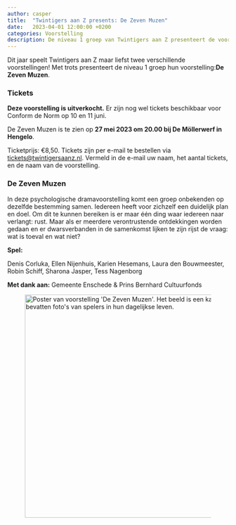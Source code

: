 ```yaml
---
author: casper
title:  "Twintigers aan Z presents: De Zeven Muzen"
date:   2023-04-01 12:00:00 +0200
categories: Voorstelling
description: De niveau 1 groep van Twintigers aan Z presenteert de voorstelling De Zeven Muzen, op 27 mei 2023 gespeeld in Hengelo.
---
```


Dit jaar speelt Twintigers aan Z maar liefst twee verschillende voorstellingen! Met trots presenteert de niveau 1 groep hun voorstelling:**De Zeven Muzen**.

### Tickets

<p><strong>Deze voorstelling is uitverkocht.</strong> Er zijn nog wel tickets beschikbaar voor Conform de Norm op 10 en 11 juni.</p>

De Zeven Muzen is te zien op **27 mei 2023 om 20.00 bij De Möllerwerf in Hengelo**.

Ticketprijs: €8,50.
Tickets zijn per e-mail te bestellen via <a target="_blank" href="mailto:tickets@twintigersaanz.nl?subject=Bestelling De%20Zeven%20Muzen&body=Beste%20Twintigers%20aan%20Z,%0A%0AIk%20zou%20graag%20kaarten%20willen%20bestellen%20voor%20de%20voorstelling%20De%20Zeven%20Muzen.%0ANaam%20voor%20de%20reservering%3A%0AAantal%20tickets%3A%0A%0A">tickets@twintigersaanz.nl</a>. Vermeld in de e-mail uw naam, het aantal tickets, en de naam van de voorstelling.

<!--more-->

### De Zeven Muzen

In deze psychologische dramavoorstelling komt een groep onbekenden op dezelfde bestemming samen. Iedereen heeft voor zichzelf een duidelijk plan en doel. Om dit te kunnen bereiken is er maar één ding waar iedereen naar verlangt: rust. Maar als er meerdere verontrustende ontdekkingen worden gedaan en er dwarsverbanden in de samenkomst lijken te zijn rijst de vraag: wat is toeval en wat niet?

**Spel:**

Denis Corluka, Ellen Nijenhuis, Karien Hesemans, Laura den Bouwmeester, Robin Schiff, Sharona Jasper, Tess Nagenborg

**Met dank aan:**
Gemeente Enschede & Prins Bernhard Cultuurfonds

<figure class="aligncenter">
	<img src="{{"/assets/images/posters/TAZ_DeZevenMuzen.jpg" | absolute_url}}" width="800" height="508" alt="Poster van voorstelling 'De Zeven Muzen'. Het beeld is een kaartenhuis op een roze achtergrond. De speelkaarten bevatten foto's van spelers in hun dagelijkse leven." />
</figure>
